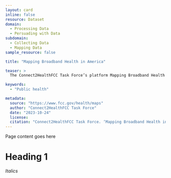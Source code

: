 ```yaml
---
layout: card
inline: false
resource: Dataset
domain:
  - Processing Data
  - Persuading with Data
subdomain:
  - Collecting Data
  - Mapping Data
sample_resource: false

title: "Mapping Broadband Health in America"

teaser: >
  The Connect2HealthFCC Task Force’s platform Mapping Broadband Health in America 2023 allows users to visualize, intersect, and analyze broadband and health data at the national, state and county levels – informing policy and program prescriptions, future innovations, and investment decisions. This data visualization tool is especially timely given the recent COVID-19 national public health emergency, when telehealth became increasingly critical to meeting the needs of Americans, especially those residing in rural areas. This experience shifted the way in which many Americans access healthcare. The 2023 release reflects an important expansion and update of the platform to include maternal health data and opioid mortality rates.  Additionally, the platform now provides more advanced visualizations and analytic functionalities. The updated architecture and methodology allow users greater flexibility and control, as the broadband health space evolves.

keywords:
  - "Public health"

metadata:
  source: "https://www.fcc.gov/health/maps"
  author: "Connect2HealthFCC Task Force"
  date: "2023-10-24"
  license: 
  citation: "Connect2HealthFCC Task Force. ‘Mapping Broadband Health in America.’ Federal Communications Commission, 24 Oct. 2023, https://www.fcc.gov/health/maps."
---
```


Page content goes here

# Heading 1

_Italics_
